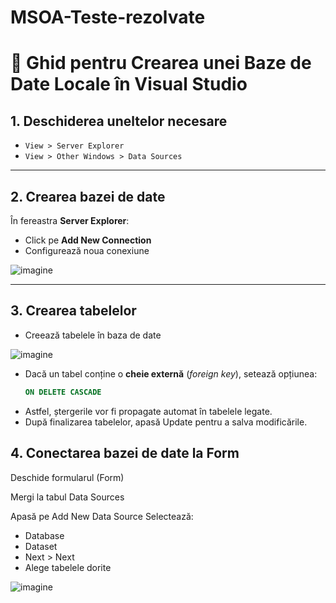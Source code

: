 # MSOA-Teste-rezolvate

# 📘 Ghid pentru Crearea unei Baze de Date Locale în Visual Studio

## 1. Deschiderea uneltelor necesare
- `View > Server Explorer`
- `View > Other Windows > Data Sources`

---

## 2. Crearea bazei de date
În fereastra **Server Explorer**:
- Click pe **Add New Connection**
- Configurează noua conexiune

![imagine](link_catre_imagine_1) <!-- înlocuiește cu URL sau path către imagine -->

---

## 3. Crearea tabelelor
- Creează tabelele în baza de date

![imagine](link_catre_imagine_2)

- Dacă un tabel conține o **cheie externă** (*foreign key*), setează opțiunea:
  ```sql
  ON DELETE CASCADE
  ```
- Astfel, ștergerile vor fi propagate automat în tabelele legate.
- După finalizarea tabelelor, apasă Update pentru a salva modificările.

## 4. Conectarea bazei de date la Form
Deschide formularul (Form)

Mergi la tabul Data Sources

Apasă pe Add New Data Source
Selectează:
- Database
- Dataset
- Next > Next
- Alege tabelele dorite

![imagine](link_catre_imagine_3)
